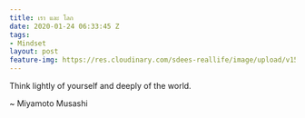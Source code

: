 ```yaml
---
title: เรา และ โลก
date: 2020-01-24 06:33:45 Z
tags:
- Mindset
layout: post
feature-img: https://res.cloudinary.com/sdees-reallife/image/upload/v1555658919/sample_feature_img.png
---
```


Think lightly of yourself and deeply of the world.

<i class="fa fa-child" style="color:plum"></i>

~ Miyamoto Musashi
